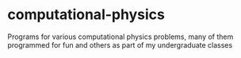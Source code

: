 # computational-physics
Programs for various computational physics problems, 
many of them programmed for fun and others as part of my undergraduate classes 
